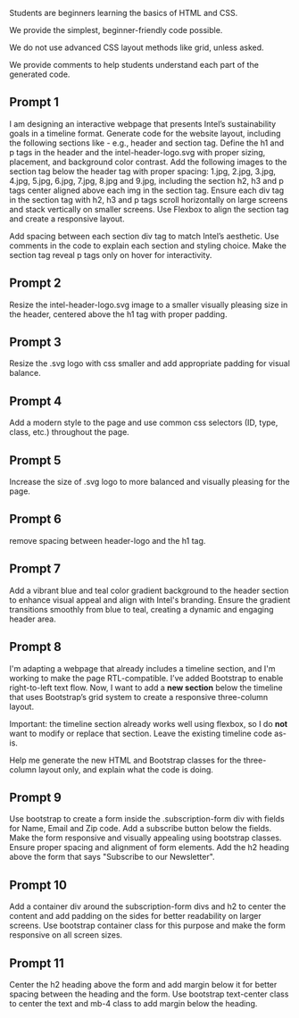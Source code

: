 Students are beginners learning the basics of HTML and CSS.

We provide the simplest, beginner-friendly code possible.

We do not use advanced CSS layout methods like grid, unless asked.

We provide comments to help students understand each part of the generated code.

## Prompt 1
I am designing an interactive webpage that presents Intel’s sustainability goals in a timeline format. Generate code for the website layout, including the following sections like - e.g., header and section tag. Define the h1 and p tags in the header and the intel-header-logo.svg with proper sizing, placement, and background color contrast. Add the following images to the section tag below the header tag with proper spacing: 1.jpg, 2.jpg, 3.jpg, 4.jpg, 5.jpg, 6.jpg, 7.jpg, 8.jpg and 9.jpg, including the section h2, h3 and p tags center aligned above each img in the section tag. Ensure each div tag in the section tag with h2, h3 and p tags scroll horizontally on large screens and stack vertically on smaller screens. Use Flexbox to align the section tag and create a responsive layout.

Add spacing between each section div tag to match Intel’s aesthetic. Use comments in the code to explain each section and styling choice. Make the section tag reveal p tags only on hover for interactivity.

## Prompt 2
Resize the intel-header-logo.svg image to a smaller visually pleasing size in the header, centered above the h1 tag with proper padding.

## Prompt 3
Resize the .svg logo with css smaller and add appropriate padding for visual balance.

## Prompt 4
Add a modern style to the page and use common css selectors (ID, type, class, etc.) throughout the page.

## Prompt 5
Increase the size of .svg logo to more balanced and visually pleasing for the page. 

## Prompt 6
remove spacing between header-logo and the h1 tag.

## Prompt 7
Add a vibrant blue and teal color gradient background to the header section to enhance visual appeal and align with Intel's branding. Ensure the gradient transitions smoothly from blue to teal, creating a dynamic and engaging header area.

## Prompt 8
I'm adapting a webpage that already includes a timeline section, and I'm working to make the page RTL-compatible. I’ve added Bootstrap to enable right-to-left text flow. Now, I want to add a **new section** below the timeline that uses Bootstrap’s grid system to create a responsive three-column layout.

Important: the timeline section already works well using flexbox, so I do **not** want to modify or replace that section. Leave the existing timeline code as-is.

Help me generate the new HTML and Bootstrap classes for the three-column layout only, and explain what the code is doing.

## Prompt 9
Use bootstrap to create a form inside the .subscription-form div with fields for Name, Email and Zip code. Add a subscribe button below the fields. Make the form responsive and visually appealing using bootstrap classes. Ensure proper spacing and alignment of form elements. Add the h2 heading above the form that says "Subscribe to our Newsletter".

## Prompt 10
Add a container div around the subscription-form divs and h2 to center the content and add padding on the sides for better readability on larger screens. Use bootstrap container class for this purpose and make the form responsive on all screen sizes.

## Prompt 11
Center the h2 heading above the form and add margin below it for better spacing between the heading and the form. Use bootstrap text-center class to center the text and mb-4 class to add margin below the heading.
